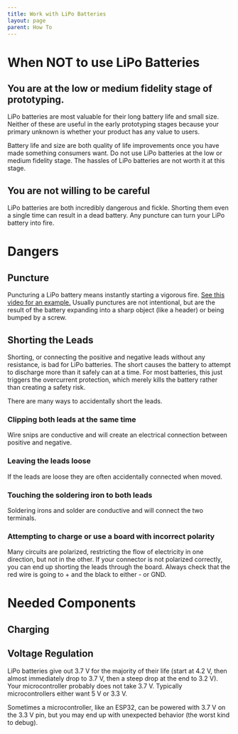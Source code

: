 ```yaml
---
title: Work with LiPo Batteries
layout: page
parent: How To
---
```


# When NOT to use LiPo Batteries
## You are at the low or medium fidelity stage of prototyping.
LiPo batteries are most valuable for their long battery life and small size. Neither of these are useful in the early prototyping stages because your primary unknown is whether your product has any value to users.

Battery life and size are both quality of life improvements once you have made something consumers want. Do not use LiPo batteries at the low or medium fidelity stage. The hassles of LiPo batteries are not worth it at this stage.

## You are not willing to be careful
LiPo batteries are both incredibly dangerous and fickle. Shorting them even a single time can result in a dead battery. Any puncture can turn your LiPo battery into fire.

# Dangers
## Puncture
Puncturing a LiPo battery means instantly starting a vigorous fire. [See this video for an example.](https://youtu.be/zHG_FEkZUsg?t=32) Usually punctures are not intentional, but are the result of the battery expanding into a sharp object (like a header) or being bumped by a screw.

## Shorting the Leads
Shorting, or connecting the positive and negative leads without any resistance, is bad for LiPo batteries. The short causes the battery to attempt to discharge more than it safely can at a time. For most batteries, this just triggers the overcurrent protection, which merely kills the battery rather than creating a safety risk.

There are many ways to accidentally short the leads.

### Clipping both leads at the same time
Wire snips are conductive and will create an electrical connection between positive and negative.
### Leaving the leads loose
If the leads are loose they are often accidentally connected when moved.
### Touching the soldering iron to both leads
Soldering irons and solder are conductive and will connect the two terminals.
### Attempting to charge or use a board with incorrect polarity
Many circuits are polarized, restricting the flow of electricity in one direction, but not in the other. If your connector is not polarized correctly, you can end up shorting the leads through the board. Always check that the red wire is going to + and the black to either - or GND.

# Needed Components
## Charging
## Voltage Regulation
LiPo batteries give out 3.7 V for the majority of their life (start at 4.2 V, then almost immediately drop to 3.7 V, then a steep drop at the end to 3.2 V). Your microcontroller probably does not take 3.7 V. Typically microcontrollers either want 5 V or 3.3 V.

Sometimes a microcontroller, like an ESP32, can be powered with 3.7 V on the 3.3 V pin, but you may end up with unexpected behavior (the worst kind to debug).